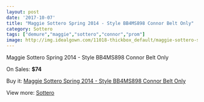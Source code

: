 ```yaml
---
layout: post
date: '2017-10-07'
title: "Maggie Sottero Spring 2014 - Style BB4MS898 Connor Belt Only"
category: Sottero 
tags: ["demure","maggie","sottero","connor","prom"]
image: http://img.idealgown.com/11018-thickbox_default/maggie-sottero-spring-2014-style-bb4ms898-connor-belt-only.jpg
---
```

Maggie Sottero Spring 2014 - Style BB4MS898 Connor Belt Only

On Sales: **$74**
<a href="https://www.idealgown.com/en/sottero/4528-maggie-sottero-spring-2014-style-bb4ms898-connor-belt-only.html"><amp-img layout="responsive" width="600" height="600" src="//img.idealgown.com/11018-thickbox_default/maggie-sottero-spring-2014-style-bb4ms898-connor-belt-only.jpg" alt="Maggie Sottero Spring 2014 - Style BB4MS898 Connor Belt Only 0" /></a>

Buy it: [Maggie Sottero Spring 2014 - Style BB4MS898 Connor Belt Only](https://www.idealgown.com/en/sottero/4528-maggie-sottero-spring-2014-style-bb4ms898-connor-belt-only.html "Maggie Sottero Spring 2014 - Style BB4MS898 Connor Belt Only")

View more: [Sottero ](https://www.idealgown.com/en/53-sottero "Sottero ")